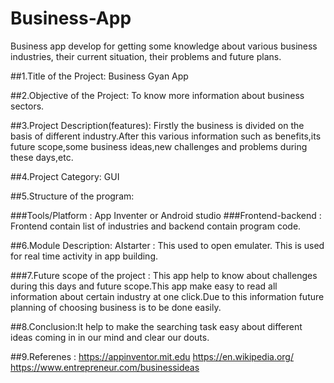 # Business-App
Business app develop for getting some knowledge about various business industries, their current situation, their problems and future plans.

##1.Title of the Project: Business Gyan App

##2.Objective of the Project: To know more information about business sectors.

##3.Project Description(features): Firstly the business is divided on the basis of different industry.After this various information such as benefits,its future scope,some business ideas,new challenges and problems during these days,etc.

##4.Project Category: GUI

##5.Structure of the program:

###Tools/Platform : App Inventer  or Android studio
###Frontend-backend : Frontend contain list of industries and backend contain  program code.

##6.Module Description: 
AIstarter : 
This used to open emulater.
This is used for real time activity in app building.

###7.Future scope of the project : 
This app help to know about challenges during this days and future scope.This app make easy to read all information about certain industry at one click.Due to this information future planning of choosing business is to be done easily.

##8.Conclusion:It help to make the searching task easy about different ideas coming in in our mind and clear our douts.

##9.Referenes : 
https://appinventor.mit.edu
https://en.wikipedia.org/
https://www.entrepreneur.com/businessideas

